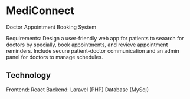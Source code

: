 # MediConnect
Doctor Appointment Booking System


Requirements:
Design a user-friendly web app for patients to seaarch for doctors by specially, book appointments, and revieve appointment reminders. Include secure patient-doctor communication and an admin panel for doctors to manage schedules.

<h2>Technology</h2>
<ui>
  Frontend: React
  Backend: Laravel (PHP)
  Database (MySql)
  
</ui>
